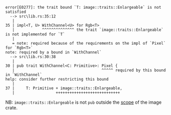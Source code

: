 ```
error[E0277]: the trait bound `T: image::traits::Enlargeable` is not satisfied
  --> src\lib.rs:35:12
   |
35 | impl<T, U> WithChannel<U> for Rgb<T>
   |            ^^^^^^^^^^^^^^ the trait `image::traits::Enlargeable` is not implemented for `T`
   |
   = note: required because of the requirements on the impl of `Pixel` for `Rgb<T>`
note: required by a bound in `WithChannel`
  --> src\lib.rs:30:38
   |
30 | pub trait WithChannel<C: Primitive>: Pixel {
   |                                      ^^^^^ required by this bound in `WithChannel`
help: consider further restricting this bound
   |
37 |     T: Primitive + image::traits::Enlargeable,
   |                  ++++++++++++++++++++++++++++

```

NB: `image::traits::Enlargeable` is not `pub` outside the [scope](https://github.com/image-rs/image/blob/398b087ca8b97322f216a159e40414cdb408e29b/src/lib.rs#L257) of the image crate.